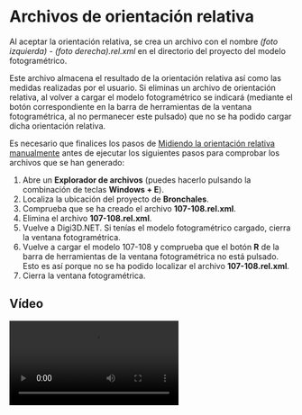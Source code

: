# Archivos de orientación relativa

Al aceptar la orientación relativa, se crea un archivo con el nombre _\(foto izquierda\) - \(foto derecha\).rel.xml_ en el directorio del proyecto del modelo fotogramétrico.

Este archivo almacena el resultado de la orientación relativa así como las medidas realizadas por el usuario. Si eliminas un archivo de orientación relativa, al volver a cargar el modelo fotogramétrico se indicará \(mediante el botón correspondiente en la barra de herramientas de la ventana fotogramétrica, al no permanecer este pulsado\) que no se ha podido cargar dicha orientación relativa.

Es necesario que finalices los pasos de [Midiendo la orientación relativa manualmente](/digi3d-net/primeros-pasos/comenzando-a-utilizar-digi3d.net/comenzando-con-la-ventana-fotogrametrica/sensor-camara-conica/untitled-11/orientacion-relativa/MidiendoLaOrientacionRelativaManualmente.html) antes de ejecutar los siguientes pasos para comprobar los archivos que se han generado:

1. Abre un **Explorador de archivos** \(puedes hacerlo pulsando la combinación de teclas **Windows + E**\).
2. Localiza la ubicación del proyecto de **Bronchales**.
3. Comprueba que se ha creado el archivo **107-108.rel.xml**.
4. Elimina el archivo **107-108.rel.xml**.
5. Vuelve a Digi3D.NET. Si tenías el modelo fotogramétrico cargado, cierra la ventana fotogramétrica.
6. Vuelve a cargar el modelo 107-108 y comprueba que el botón **R** de la barra de herramientas de la ventana fotogramétrica no está pulsado. Esto es así porque no se ha podido localizar el archivo **107-108.rel.xml**.
7. Cierra la ventana fotogramétrica.

## Vídeo

<video controls>
    <source src="https://digi21.blob.core.windows.net/videos-ayuda/Archivos%20de%20orientacion%20relativa.mp4" type="video/mp4">
</video>

